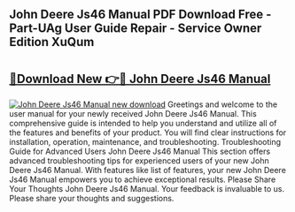 ## John Deere Js46 Manual PDF Download Free - Part-UAg User Guide Repair - Service Owner Edition XuQum

# <h2><a href="http://bc94849.oget.top/?id=John+Deere+Js46+Manual">🔗Download New 👉🔴 John Deere Js46 Manual</a></h2>

[![John Deere Js46 Manual new download](https://i.imgur.com/5g1atiW.png)](http://bc94849.oget.top/?id=John+Deere+Js46+Manual)
Greetings and welcome to the user manual for your newly received John Deere Js46 Manual. This comprehensive guide is intended to help you understand and utilize all of the features and benefits of your product. You will find clear instructions for installation, operation, maintenance, and troubleshooting. Troubleshooting Guide for Advanced Users John Deere Js46 Manual This section offers advanced troubleshooting tips for experienced users of your new John Deere Js46 Manual. With features like list of features, your new John Deere Js46 Manual empowers you to achieve exceptional results. Please Share Your Thoughts John Deere Js46 Manual. Your feedback is invaluable to us. Please share your thoughts and suggestions.
